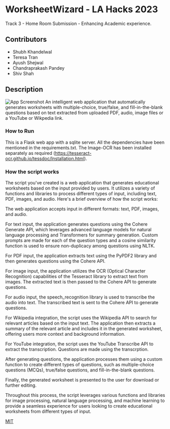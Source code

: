 # WorksheetWizard - LA Hacks 2023

Track 3 - Home Room Submission - Enhancing Academic experience.

## Contributors
 - Shubh Khandelwal
 - Teresa Tran
 - Ayush Shejwal
 - Chandraprakash Pandey
 - Shiv Shah
## Description

![App Screenshot](https://i.imgur.com/W7NUBbJ.jpg)
An intelligent web application that automatically generates worksheets with multiple-choice, true/false, and fill-in-the-blank questions based on text extracted from uploaded PDF, audio, image files or a YouTube or Wikpedia link.

### How to Run
 This is a Flask web app with a sqlite server. All the dependencies have been mentioned in the requirements.txt. The Image-OCR has been installed separately as required (https://tesseract-ocr.github.io/tessdoc/Installation.html).


### How the script works
The script you've created is a web application that generates educational worksheets based on the input provided by users. It utilizes a variety of functions and libraries to process different types of input, including text, PDF, images, and audio. Here's a brief overview of how the script works:

The web application accepts input in different formats: text, PDF, images, and audio.

For text input, the application generates questions using the Cohere Generate API, which leverages advanced language models for natural language processing and Transformers for summary generation.
Custom prompts are made for each of the question types and a cosine similarity function is used to ensure non-duplicacy among questions using NLTK.

For PDF input, the application extracts text using the PyPDF2 library and then generates questions using the Cohere API.

For image input, the application utilizes the OCR (Optical Character Recognition) capabilities of the Tesseract library to extract text from images. The extracted text is then passed to the Cohere API to generate questions.

For audio input, the speech_recognition library is used to transcribe the audio into text. The transcribed text is sent to the Cohere API to generate questions.

For Wikipedia integration, the script uses the Wikipedia API to search for relevant articles based on the input text. The application then extracts a summary of the relevant article and includes it in the generated worksheet, offering users more context and background information.

For YouTube integration, the script uses the YouTube Transcribe API to extract the transcription. Questions are made using the transcrption. 

After generating questions, the application processes them using a custom function to create different types of questions, such as multiple-choice questions (MCQs), true/false questions, and fill-in-the-blank questions.

Finally, the generated worksheet is presented to the user for download or further editing.

Throughout this process, the script leverages various functions and libraries for image processing, natural language processing, and machine learning to provide a seamless experience for users looking to create educational worksheets from different types of input.


[MIT](https://choosealicense.com/licenses/mit/)
